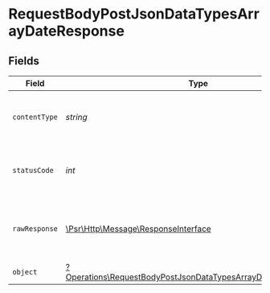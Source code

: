 # RequestBodyPostJsonDataTypesArrayDateResponse


## Fields

| Field                                                                                                                                         | Type                                                                                                                                          | Required                                                                                                                                      | Description                                                                                                                                   |
| --------------------------------------------------------------------------------------------------------------------------------------------- | --------------------------------------------------------------------------------------------------------------------------------------------- | --------------------------------------------------------------------------------------------------------------------------------------------- | --------------------------------------------------------------------------------------------------------------------------------------------- |
| `contentType`                                                                                                                                 | *string*                                                                                                                                      | :heavy_check_mark:                                                                                                                            | HTTP response content type for this operation                                                                                                 |
| `statusCode`                                                                                                                                  | *int*                                                                                                                                         | :heavy_check_mark:                                                                                                                            | HTTP response status code for this operation                                                                                                  |
| `rawResponse`                                                                                                                                 | [\Psr\Http\Message\ResponseInterface](https://www.php-fig.org/psr/psr-7/#33-psrhttpmessageresponseinterface)                                  | :heavy_check_mark:                                                                                                                            | Raw HTTP response; suitable for custom response parsing                                                                                       |
| `object`                                                                                                                                      | [?Operations\RequestBodyPostJsonDataTypesArrayDateResponseBody](../../Models/Operations/RequestBodyPostJsonDataTypesArrayDateResponseBody.md) | :heavy_minus_sign:                                                                                                                            | OK                                                                                                                                            |